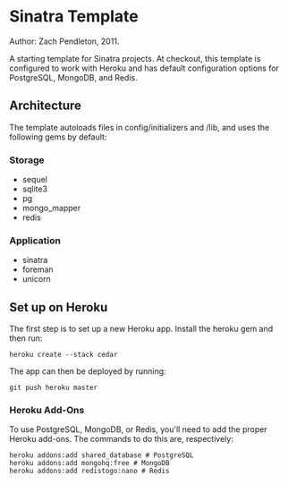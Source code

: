 # Sinatra Template

Author: Zach Pendleton, 2011.

A starting template for Sinatra projects. At checkout, this template
is configured to work with Heroku and has default configuration
options for PostgreSQL, MongoDB, and Redis.

## Architecture

The template autoloads files in config/initializers and
/lib, and uses the following gems by default:

### Storage
*  sequel
*  sqlite3
*  pg
*  mongo\_mapper
*  redis

### Application
*  sinatra
*  foreman
*  unicorn

## Set up on Heroku

The first step is to set up a new Heroku app. Install the heroku
gem and then run:

    heroku create --stack cedar

The app can then be deployed by running:

    git push heroku master

### Heroku Add-Ons

To use PostgreSQL, MongoDB, or Redis, you'll need to add the
proper Heroku add-ons. The commands to do this are, respectively:

    heroku addons:add shared_database # PostgreSQL
    heroku addons:add mongohq:free # MongoDB
    heroku addons:add redistogo:nano # Redis
